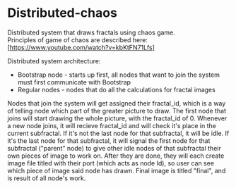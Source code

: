 # Distributed-chaos
Distributed system that draws fractals using chaos game. </br>
Principles of game of chaos are described here: [https://www.youtube.com/watch?v=kbKtFN71Lfs]

Distributed system architecture:
 - Bootstrap node - starts up first, all nodes that want to join the system must first communicate with Bootstrap
 - Regular nodes - nodes that do all the calculations for fractal images
 
Nodes that join the system will get assigned their fractal_id, which is a way of telling node which part of the greater picture to draw. The first node that joins will start drawing the whole picture, with the fractal_id of 0. Whenever a new node joins, it will recieve fractal_id and will check it's place in the current subfractal. If it's not the last node for that subfractal, it will be idle. If it's the last node for that subfractal, it will signal the first node for that subfractal ("parent" node) to give other idle nodes of that subfractal their own pieces of image to work on. After they are done, they will each create image file titled with their port 
(which acts as node Id), so user can see which piece of image said node has drawn. Final image is titled "final", and is result of all node's work. </br>

